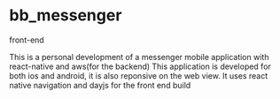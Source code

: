 # bb_messenger
front-end


This is a personal development of a messenger mobile application with react-native and aws(for the backend) 
This application is developed for both ios and android, it is also reponsive on the web view.
It uses react native navigation and dayjs for the front end build

